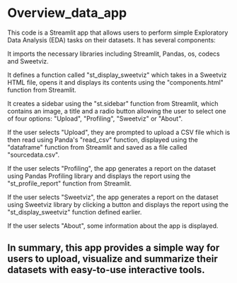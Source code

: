 # Overview_data_app

This code is a Streamlit app that allows users to perform simple Exploratory Data Analysis (EDA) tasks on their datasets. It has several components:

It imports the necessary libraries including Streamlit, Pandas, os, codecs and Sweetviz.

It defines a function called "st_display_sweetviz" which takes in a Sweetviz HTML file, opens it and displays its contents using the "components.html" function from Streamlit.

It creates a sidebar using the "st.sidebar" function from Streamlit, which contains an image, a title and a radio button allowing the user to select one of four options: "Upload", "Profiling", "Sweetviz" or "About".

If the user selects "Upload", they are prompted to upload a CSV file which is then read using Panda's "read_csv" function, displayed using the "dataframe" function from Streamlit and saved as a file called "sourcedata.csv".

If the user selects "Profiling", the app generates a report on the dataset using Pandas Profiling library and displays the report using the "st_profile_report" function from Streamlit.

If the user selects "Sweetviz", the app generates a report on the dataset using Sweetviz library by clicking a button and displays the report using the "st_display_sweetviz" function defined earlier.

If the user selects "About", some information about the app is displayed.

## In summary, this app provides a simple way for users to upload, visualize and summarize their datasets with easy-to-use interactive tools.

